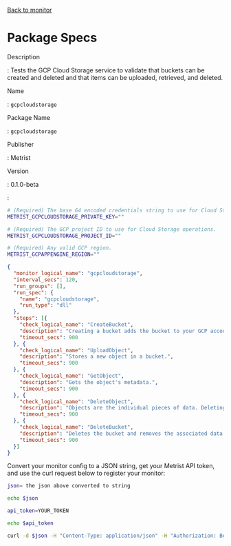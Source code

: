 [Back to monitor](gcpcloudstorage.md)

# Package Specs

Description

: Tests the GCP Cloud Storage service to validate that buckets can be created and deleted and that items can be uploaded, retrieved, and deleted.

Name

: `gcpcloudstorage`

Package Name

: `gcpcloudstorage`

Publisher

: Metrist

Version

: 0.1.0-beta

: &nbsp;


<!--@include: /parts/_3.md-->


```sh
# (Required) The base 64 encoded credentials string to use for Cloud Storage operations.
METRIST_GCPCLOUDSTORAGE_PRIVATE_KEY=""

# (Required) The GCP project ID to use for Cloud Storage operations.
METRIST_GCPCLOUDSTORAGE_PROJECT_ID=""

# (Required) Any valid GCP region.
METRIST_GCPAPPENGINE_REGION=""
```

<!--@include: /parts/tips_env-vars.md -->


<!--@include: /parts/_4.md-->


```json
{
  "monitor_logical_name": "gcpcloudstorage",
  "interval_secs": 120,
  "run_groups": [],
  "run_spec": {
    "name": "gcpcloudstorage",
    "run_type": "dll"
  },
  "steps": [{
    "check_logical_name": "CreateBucket",
    "description": "Creating a bucket adds the bucket to your GCP account.",
    "timeout_secs": 900
  }, {
    "check_logical_name": "UploadObject",
    "description": "Stores a new object in a bucket.",
    "timeout_secs": 900
  }, {
    "check_logical_name": "GetObject",
    "description": "Gets the object's metadata.",
    "timeout_secs": 900
  }, {
    "check_logical_name": "DeleteObject",
    "description": "Objects are the individual pieces of data. Deleting an object removes it from the bucket.",
    "timeout_secs": 900
  }, {
    "check_logical_name": "DeleteBucket",
    "description": "Deletes the bucket and removes the associated data from the GCP account.",
    "timeout_secs": 900
  }]
}
```




Convert your monitor config to a JSON string, get your Metrist API token, and use the curl request below to register your monitor:

```sh
json= the json above converted to string

echo $json

api_token=YOUR_TOKEN

echo $api_token

curl -d $json -H "Content-Type: application/json" -H "Authorization: Bearer $api_token" 'https://app.metrist.io/api/v0/monitor-config'

```

<!--@include: /parts/tips_api.md-->


<!--@include: /parts/_5.md-->


<!--@include: /parts/result.md-->